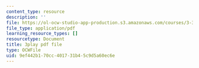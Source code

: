 ```yaml
---
content_type: resource
description: ''
file: https://ol-ocw-studio-app-production.s3.amazonaws.com/courses/3-320-atomistic-computer-modeling-of-materials-sma-5107-spring-2005/9ef442b170cc401731b45c9d5a60ec6e_kHdqdTe7G44.pdf
file_type: application/pdf
learning_resource_types: []
resourcetype: Document
title: 3play pdf file
type: OCWFile
uid: 9ef442b1-70cc-4017-31b4-5c9d5a60ec6e
---
```

